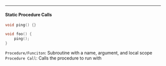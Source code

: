 ***
#### Static Procedure Calls 
```c
void ping() {}

void foo() {
	ping();
}
```

`Procedure/Funciton`: Subroutine with a name, argument, and local scope
`Procedure Call`: Calls the procedure to run with 